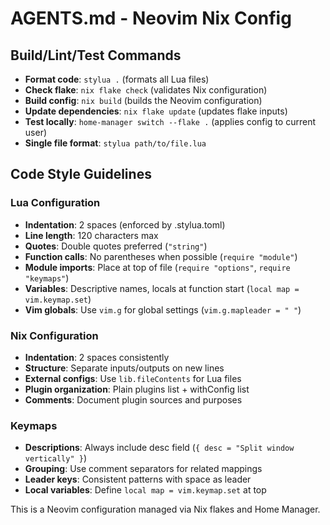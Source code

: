# AGENTS.md - Neovim Nix Config

## Build/Lint/Test Commands
- **Format code**: `stylua .` (formats all Lua files)
- **Check flake**: `nix flake check` (validates Nix configuration)
- **Build config**: `nix build` (builds the Neovim configuration)
- **Update dependencies**: `nix flake update` (updates flake inputs)
- **Test locally**: `home-manager switch --flake .` (applies config to current user)
- **Single file format**: `stylua path/to/file.lua`

## Code Style Guidelines

### Lua Configuration
- **Indentation**: 2 spaces (enforced by .stylua.toml)
- **Line length**: 120 characters max
- **Quotes**: Double quotes preferred (`"string"`)
- **Function calls**: No parentheses when possible (`require "module"`)
- **Module imports**: Place at top of file (`require "options"`, `require "keymaps"`)
- **Variables**: Descriptive names, locals at function start (`local map = vim.keymap.set`)
- **Vim globals**: Use `vim.g` for global settings (`vim.g.mapleader = " "`)

### Nix Configuration  
- **Indentation**: 2 spaces consistently
- **Structure**: Separate inputs/outputs on new lines
- **External configs**: Use `lib.fileContents` for Lua files
- **Plugin organization**: Plain plugins list + withConfig list
- **Comments**: Document plugin sources and purposes

### Keymaps
- **Descriptions**: Always include desc field (`{ desc = "Split window vertically" }`)
- **Grouping**: Use comment separators for related mappings
- **Leader keys**: Consistent patterns with space as leader
- **Local variables**: Define `local map = vim.keymap.set` at top

This is a Neovim configuration managed via Nix flakes and Home Manager.